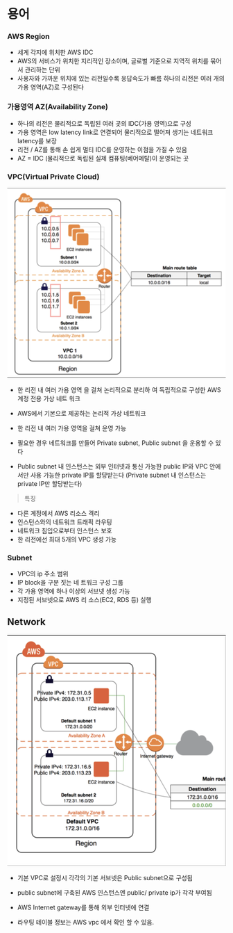 # 용어

### AWS Region

- 세계 각지에 위치한 AWS IDC
- AWS의 서비스가 위치한 지리적인 장소이며, 글로벌 기준으로 지역적 위치를 묶어서 관리하는 단위
- 사용자와 가까운 위치에 있는 리전일수록 응답속도가 빠름 하나의 리전은 여러 개의 가용 영역(AZ)로 구성된다


### 가용영역 AZ(Availability Zone)

- 하나의 리전은 물리적으로 독립된 여러 곳의 IDC(가용 영역)으로 구성 
- 가용 영역은 low latency link로 연결되어 물리적으로 떨어져 생기는 네트워크 latency를 보장
- 리전 / AZ를 통해 손 쉽게 멀티 IDC를 운영하는 이점을 가질 수 있음
- AZ = IDC (물리적으로 독립된 실제 컴퓨팅(베어메탈)이 운영되는 곳


### VPC(Virtual Private Cloud)


![VPC](./img/vpc.png)

- 한 리전 내 여러 가용 영역 을 걸쳐 논리적으로 분리하 여 독립적으로 구성한 AWS 계정 전용 가상 네트 워크

- AWS에서 기본으로 제공하는 논리적 가상 네트워크
- 한 리전 내 여러 가용 영역을 걸쳐 운영 가능
- 필요한 경우 네트워크를 만들어 Private subnet, Public subnet 을 운용할 수 있다
- Public subnet 내 인스턴스는 외부 인터넷과 통신 가능한 public IP와 VPC 안에서만 사용 가능한 private IP를 할당받는다 (Private subnet 내 인스턴스는 private IP만 할당받는다)

> 특징
- 다른 계정에서 AWS 리소스 격리 
- 인스턴스와의 네트워크 트래픽 라우팅 
- 네트워크 침입으로부터 인스턴스 보호 
- 한 리전에선 최대 5개의 VPC 생성 가능 

### Subnet

- VPC의 ip 주소 범위
- IP block을 구분 짓는 네 트워크 구성 그룹
- 각 가용 영역에 하나 이상의 서브넷 생성 가능
- 지정된 서브넷으로 AWS 리 소스(EC2, RDS 등) 실행



## Network

![AWS_NETWORK](./img/aws_network.png)

- 기본 VPC로 설정시 각각의 기본 서브넷은 Public subnet으로 구성됨
- public subnet에 구축된 AWS 인스턴스엔 public/ private ip가 각각 부여됨 
- AWS Internet gateway를 통해 외부 인터넷에 연결

- 라우팅 테이블 정보는 AWS vpc 에서 확인 할 수 있음.